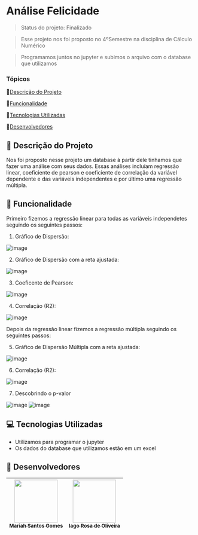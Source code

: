# Análise Felicidade

> Status do projeto: Finalizado

> Esse projeto nos foi proposto no 4ºSemestre na disciplina de Cálculo Numérico

> Programamos juntos no jupyter e subimos o arquivo com o database que utilizamos

### Tópicos

🔹[Descrição do Projeto](#pencil-descrição-do-projeto)

🔹[Funcionalidade](#mag_right-funcionalidade)

🔹[Tecnologias Utilizadas](#computer-tecnologias-utilizadas)

🔹[Desenvolvedores](#busts_in_silhouette-desenvolvedores)

## :pencil: Descrição do Projeto
Nos foi proposto nesse projeto um database à partir dele tinhamos que fazer uma análise com seus dados. Essas análises incluíam regressão linear, coeficiente de pearson e coeficiente de correlação da variável dependente e das variáveis independentes e por último uma regressão múltipla.  

## :mag_right: Funcionalidade
Primeiro fizemos a regressão linear para todas as variáveis independetes seguindo os seguintes passos:

1. Gráfico de Dispersão:

![image](https://github.com/Mariah-Gomes/analise_felicidade/assets/141663285/932fd2e3-af85-4016-bea2-bbded07ad31e)
   
2. Gráfico de Dispersão com a reta ajustada:

![image](https://github.com/Mariah-Gomes/analise_felicidade/assets/141663285/d36c56cd-6ff0-4a77-bf69-8cdc8496ec60)

3. Coeficente de Pearson:

  ![image](https://github.com/Mariah-Gomes/analise_felicidade/assets/141663285/575d7909-0fa8-47ee-9005-a98d3735c105)

4. Correlação (R2):
   
![image](https://github.com/Mariah-Gomes/analise_felicidade/assets/141663285/4740b85c-3f9c-4cac-9c03-d91121c54602)

Depois da regressão linear fizemos a regressão múltipla seguindo os seguintes passos:

5. Gráfico de Dispersão Múltipla com a reta ajustada:

![image](https://github.com/Mariah-Gomes/analise_felicidade/assets/141663285/1a224462-7aa5-442f-9754-23047cc0addf)

6. Correlação (R2):

![image](https://github.com/Mariah-Gomes/analise_felicidade/assets/141663285/ceb06f0d-1907-4f69-8993-4da404beb702)

7. Descobrindo o p-valor
   
![image](https://github.com/Mariah-Gomes/analise_felicidade/assets/141663285/69419f0e-a97a-4c39-80dc-451c36094a89)
![image](https://github.com/Mariah-Gomes/analise_felicidade/assets/141663285/4ae149c5-398b-4b71-9aea-005cf3558283)

## :computer: Tecnologias Utilizadas
- Utilizamos para programar o jupyter
- Os dados do database que utilizamos estão em um excel

## :busts_in_silhouette: Desenvolvedores
| [<img loading="lazy" src="https://github.com/Mariah-Gomes/ProjetoCompMovel1/assets/141663285/e6827fd1-d8fe-4740-b6fc-fbbfccd05752" width=115><br><sub>Mariah Santos Gomes</sub>](https://github.com/Mariah-Gomes) | [<img loading="lazy" src="https://github.com/Mariah-Gomes/ProjetoCompMovel1/assets/141663285/66d7e656-b9e4-43b7-94fa-931b736df881" width=115><br><sub>Iago Rosa de Oliveira</sub>](https://github.com/iagorosa28) |
| :---: | :---: |

